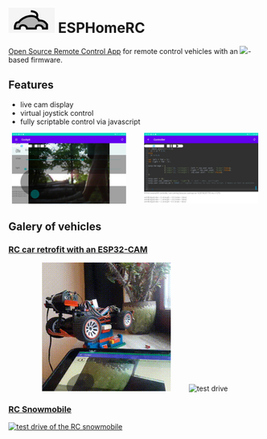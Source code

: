 # <img src="https://raw.githubusercontent.com/rnauber/ESPHomeRC/master/logo3.png" height="50" > ESPHomeRC

<a href="https://github.com/rnauber/ESPHomeRC">Open Source Remote Control App</a> for remote control vehicles with an <a href="https://esphome.io/"><img src="https://esphome.io/_images/logo-text.png" height="16" ></a>-based firmware.

## Features

* live cam display
* virtual joystick control
* fully scriptable control via javascript


<p align="center">
  <img src="https://raw.githubusercontent.com/rnauber/ESPHomeRC/master/metadata/en-US/images/sevenInchScreenshots/cockpit.jpeg" width="45%" \>
&nbsp; &nbsp; &nbsp; &nbsp;
  <img src="https://raw.githubusercontent.com/rnauber/ESPHomeRC/master/metadata/en-US/images/sevenInchScreenshots/controller.jpeg"  width="45%"\>
</p>


## Galery of vehicles

### [RC car retrofit with an ESP32-CAM](https://github.com/rnauber/ESPHomeRC-RetrofitCar) 


<p align="center">
  <img src="https://raw.githubusercontent.com/rnauber/ESPHomeRC-RetrofitCar/master/media/testrig.gif" alt="a test rig with a RC car"\>
&nbsp; &nbsp; &nbsp; &nbsp;
  <img src="https://raw.githubusercontent.com/rnauber/ESPHomeRC-RetrofitCar/master/media/drive.gif" alt="test drive" \>
</p>


### [RC Snowmobile](https://github.com/rnauber/ESPHomeRC-Snowmobile)

[![test drive of the RC snowmobile](https://raw.githubusercontent.com/rnauber/ESPHomeRC-Snowmobile/main/media/snowmobile.gif "a test drive of the RC snowmobile")<br>](https://raw.githubusercontent.com/rnauber/ESPHomeRC-Snowmobile/main/media/snowmobile.mp4)

